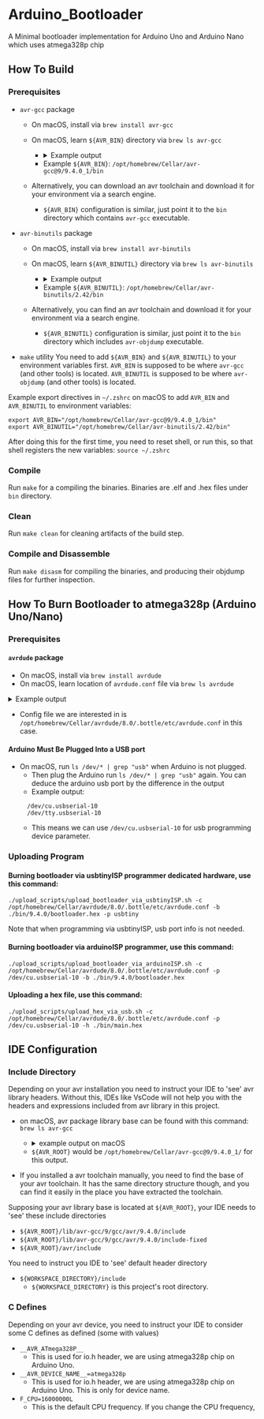 # Arduino_Bootloader
A Minimal bootloader implementation for Arduino Uno and Arduino Nano which uses atmega328p chip

## How To Build

### Prerequisites
* `avr-gcc` package
  * On macOS, install via `brew install avr-gcc`
  * On macOS, learn `${AVR_BIN}` directory via `brew ls avr-gcc`
    * <details> <summary>Example output</summary>
     
      ```
        /opt/homebrew/Cellar/avr-gcc@9/9.4.0_1/avr/include/ (293 files)
        /opt/homebrew/Cellar/avr-gcc@9/9.4.0_1/avr/lib/ (618 files)
        /opt/homebrew/Cellar/avr-gcc@9/9.4.0_1/bin/avr-c++
        /opt/homebrew/Cellar/avr-gcc@9/9.4.0_1/bin/avr-cpp
        /opt/homebrew/Cellar/avr-gcc@9/9.4.0_1/bin/avr-g++
        /opt/homebrew/Cellar/avr-gcc@9/9.4.0_1/bin/avr-gcc
        /opt/homebrew/Cellar/avr-gcc@9/9.4.0_1/bin/avr-gcc-9.4.0
        /opt/homebrew/Cellar/avr-gcc@9/9.4.0_1/bin/avr-gcc-ar
        /opt/homebrew/Cellar/avr-gcc@9/9.4.0_1/bin/avr-gcc-nm
        /opt/homebrew/Cellar/avr-gcc@9/9.4.0_1/bin/avr-gcc-ranlib
        /opt/homebrew/Cellar/avr-gcc@9/9.4.0_1/bin/avr-gcov
        /opt/homebrew/Cellar/avr-gcc@9/9.4.0_1/bin/avr-gcov-dump
        /opt/homebrew/Cellar/avr-gcc@9/9.4.0_1/bin/avr-gcov-tool
        /opt/homebrew/Cellar/avr-gcc@9/9.4.0_1/bin/avr-man
        /opt/homebrew/Cellar/avr-gcc@9/9.4.0_1/lib/avr-gcc/ (791 files)
        /opt/homebrew/Cellar/avr-gcc@9/9.4.0_1/libexec/gcc/ (13 files)
        /opt/homebrew/Cellar/avr-gcc@9/9.4.0_1/sbom.spdx.json
        /opt/homebrew/Cellar/avr-gcc@9/9.4.0_1/share/doc/ (20 files)
        /opt/homebrew/Cellar/avr-gcc@9/9.4.0_1/share/man/ (6 files)
      ```
      
    </details>
    
    * Example `${AVR_BIN}`: `/opt/homebrew/Cellar/avr-gcc@9/9.4.0_1/bin`
  * Alternatively, you can download an avr toolchain and download it for your environment via a search engine.
    * `${AVR_BIN}` configuration is similar, just point it to the `bin` directory which contains `avr-gcc` executable.

* `avr-binutils` package
  * On macOS, install via `brew install avr-binutils`
  * On macOS, learn `${AVR_BINUTIL}` directory via `brew ls avr-binutils`
    * <details> <summary>Example output</summary>
     
      ```
        /opt/homebrew/Cellar/avr-binutils/2.42/avr/bin/ (10 files)
        /opt/homebrew/Cellar/avr-binutils/2.42/avr/lib/ (121 files)
        /opt/homebrew/Cellar/avr-binutils/2.42/bin/avr-addr2line
        /opt/homebrew/Cellar/avr-binutils/2.42/bin/avr-ar
        /opt/homebrew/Cellar/avr-binutils/2.42/bin/avr-as
        /opt/homebrew/Cellar/avr-binutils/2.42/bin/avr-c++filt
        /opt/homebrew/Cellar/avr-binutils/2.42/bin/avr-elfedit
        /opt/homebrew/Cellar/avr-binutils/2.42/bin/avr-gprof
        /opt/homebrew/Cellar/avr-binutils/2.42/bin/avr-ld
        /opt/homebrew/Cellar/avr-binutils/2.42/bin/avr-ld.bfd
        /opt/homebrew/Cellar/avr-binutils/2.42/bin/avr-nm
        /opt/homebrew/Cellar/avr-binutils/2.42/bin/avr-objcopy
        /opt/homebrew/Cellar/avr-binutils/2.42/bin/avr-objdump
        /opt/homebrew/Cellar/avr-binutils/2.42/bin/avr-ranlib
        /opt/homebrew/Cellar/avr-binutils/2.42/bin/avr-readelf
        /opt/homebrew/Cellar/avr-binutils/2.42/bin/avr-size
        /opt/homebrew/Cellar/avr-binutils/2.42/bin/avr-strings
        /opt/homebrew/Cellar/avr-binutils/2.42/bin/avr-strip
        /opt/homebrew/Cellar/avr-binutils/2.42/lib/avr/bfd-plugins/libdep.so
        /opt/homebrew/Cellar/avr-binutils/2.42/sbom.spdx.json
        /opt/homebrew/Cellar/avr-binutils/2.42/share/man/ (18 files)
      ```
      
    </details>
    
    * Example `${AVR_BINUTIL}`: `/opt/homebrew/Cellar/avr-binutils/2.42/bin`
  * Alternatively, you can find an avr toolchain and download it for your environment via a search engine.
    * `${AVR_BINUTIL}` configuration is similar, just point it to the `bin` directory which includes `avr-objdump` executable.

* `make` utility
You need to add `${AVR_BIN}` and `${AVR_BINUTIL}` to your environment variables first. `AVR_BIN` is supposed to be where `avr-gcc` (and other tools) is located. `AVR_BINUTIL` is supposed to be where `avr-objdump` (and other tools) is located.

Example export directives in `~/.zshrc` on macOS to add `AVR_BIN` and `AVR_BINUTIL` to environment variables:
```
export AVR_BIN="/opt/homebrew/Cellar/avr-gcc@9/9.4.0_1/bin"
export AVR_BINUTIL="/opt/homebrew/Cellar/avr-binutils/2.42/bin"
```

After doing this for the first time, you need to reset shell, or run this, so that shell registers the new variables: `source ~/.zshrc`

### Compile
Run `make` for a compiling the binaries. Binaries are .elf and .hex files under `bin` directory.

### Clean
Run `make clean` for cleaning artifacts of the build step.

### Compile and Disassemble
Run `make disasm` for compiling the binaries, and producing their objdump files for further inspection.

## How To Burn Bootloader to atmega328p (Arduino Uno/Nano)
### Prerequisites

#### `avrdude` package
  * On macOS, install via `brew install avrdude`
  * On macOS, learn location of `avrdude.conf` file via `brew ls avrdude`
   <details> <summary>Example output</summary>
    
   ```
    /opt/homebrew/Cellar/avrdude/8.0/.bottle/etc/avrdude.conf
    /opt/homebrew/Cellar/avrdude/8.0/bin/avrdude
    /opt/homebrew/Cellar/avrdude/8.0/bin/elf2tag
    /opt/homebrew/Cellar/avrdude/8.0/include/ (2 files)
    /opt/homebrew/Cellar/avrdude/8.0/lib/libavrdude.2.0.0.dylib
    /opt/homebrew/Cellar/avrdude/8.0/lib/ (3 other files)
    /opt/homebrew/Cellar/avrdude/8.0/sbom.spdx.json
    /opt/homebrew/Cellar/avrdude/8.0/share/man/man1/avrdude.1
   ```
    
   </details>

   * Config file we are interested in is `/opt/homebrew/Cellar/avrdude/8.0/.bottle/etc/avrdude.conf` in this case.
    
#### Arduino Must Be Plugged Into a USB port
  * On macOS, run `ls /dev/* | grep "usb"` when Arduino is not plugged.
    * Then plug the Arduino run `ls /dev/* | grep "usb"` again. You can deduce the arduino usb port by the difference in the output
    * Example output:
    ```
      /dev/cu.usbserial-10
      /dev/tty.usbserial-10
    ```
    * This means we can use `/dev/cu.usbserial-10` for usb programming device parameter.

### Uploading Program

#### Burning bootloader via usbtinyISP programmer dedicated hardware, use this command: 
```
./upload_scripts/upload_bootloader_via_usbtinyISP.sh -c /opt/homebrew/Cellar/avrdude/8.0/.bottle/etc/avrdude.conf -b ./bin/9.4.0/bootloader.hex -p usbtiny
```
Note that when programming via usbtinyISP, usb port info is not needed.

#### Burning bootloader via arduinoISP programmer, use this command: 
```
./upload_scripts/upload_bootloader_via_arduinoISP.sh -c /opt/homebrew/Cellar/avrdude/8.0/.bottle/etc/avrdude.conf -p /dev/cu.usbserial-10 -b ./bin/9.4.0/bootloader.hex
```

#### Uploading a hex file, use this command:
```
./upload_scripts/upload_hex_via_usb.sh -c /opt/homebrew/Cellar/avrdude/8.0/.bottle/etc/avrdude.conf -p /dev/cu.usbserial-10 -h ./bin/main.hex
```

## IDE Configuration

### Include Directory
Depending on your avr installation you need to instruct your IDE to 'see' avr library headers. Without this, IDEs like VsCode will not help you with the headers and expressions included from avr library in this project.

* on macOS, avr package library base can be found with this command: `brew ls avr-gcc`
  * <details> <summary>example output on macOS</summary>

    ```
      /opt/homebrew/Cellar/avr-gcc@9/9.4.0_1/avr/include/ (293 files)
      /opt/homebrew/Cellar/avr-gcc@9/9.4.0_1/avr/lib/ (618 files)
      /opt/homebrew/Cellar/avr-gcc@9/9.4.0_1/bin/avr-c++
      /opt/homebrew/Cellar/avr-gcc@9/9.4.0_1/bin/avr-cpp
      /opt/homebrew/Cellar/avr-gcc@9/9.4.0_1/bin/avr-g++
      /opt/homebrew/Cellar/avr-gcc@9/9.4.0_1/bin/avr-gcc
      /opt/homebrew/Cellar/avr-gcc@9/9.4.0_1/bin/avr-gcc-9.4.0
      /opt/homebrew/Cellar/avr-gcc@9/9.4.0_1/bin/avr-gcc-ar
      /opt/homebrew/Cellar/avr-gcc@9/9.4.0_1/bin/avr-gcc-nm
      /opt/homebrew/Cellar/avr-gcc@9/9.4.0_1/bin/avr-gcc-ranlib
      /opt/homebrew/Cellar/avr-gcc@9/9.4.0_1/bin/avr-gcov
      /opt/homebrew/Cellar/avr-gcc@9/9.4.0_1/bin/avr-gcov-dump
      /opt/homebrew/Cellar/avr-gcc@9/9.4.0_1/bin/avr-gcov-tool
      /opt/homebrew/Cellar/avr-gcc@9/9.4.0_1/bin/avr-man
      /opt/homebrew/Cellar/avr-gcc@9/9.4.0_1/lib/avr-gcc/ (791 files)
      /opt/homebrew/Cellar/avr-gcc@9/9.4.0_1/libexec/gcc/ (13 files)
      /opt/homebrew/Cellar/avr-gcc@9/9.4.0_1/sbom.spdx.json
      /opt/homebrew/Cellar/avr-gcc@9/9.4.0_1/share/doc/ (20 files)
      /opt/homebrew/Cellar/avr-gcc@9/9.4.0_1/share/man/ (6 files)
    ```
  </details>
  
    * `${AVR_ROOT}` would be `/opt/homebrew/Cellar/avr-gcc@9/9.4.0_1/` for this output.
* If you installed a avr toolchain manually, you need to find the base of your avr toolchain. It has the same directory structure though, and you can find it easily in the place you have extracted the toolchain.

Supposing your avr library base is located at `${AVR_ROOT}`, your IDE needs to 'see' these include directories

* `${AVR_ROOT}/lib/avr-gcc/9/gcc/avr/9.4.0/include`
* `${AVR_ROOT}/lib/avr-gcc/9/gcc/avr/9.4.0/include-fixed`
* `${AVR_ROOT}/avr/include`

You need to instruct you IDE to 'see' default header directory

* `${WORKSPACE_DIRECTORY}/include`
  * `${WORKSPACE_DIRECTORY}` is this project's root directory.

### C Defines
Depending on your avr device, you need to instruct your IDE to consider some C defines as defined (some with values)

* `__AVR_ATmega328P__`
  * This is used for io.h header, we are using atmega328p chip on Arduino Uno.
* `__AVR_DEVICE_NAME__=atmega328p`
  * This is used for io.h header, we are using atmega328p chip on Arduino Uno. This is only for device name.
* `F_CPU=16000000L`
  * This is the default CPU frequency. If you change the CPU frequency,
